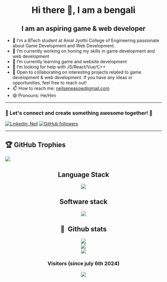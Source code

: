 <h1 align="center">Hi there 👋, I am a bengali</h1>
<h2 align="center">I am an aspiring game & web developer</h2>


- 👀 I'm a BTech student at Amal Jyothi College of Engineering passionate about Game Development and Web Development.
- 🔭 I’m currently working on honing my skills in game development and web development  
- 🌱 I’m currently learning game and website development 
- 🤔 I’m looking for help with JS/React/Vue/C++
- 💞️ Open to collaborating on interesting projects related to game development & web development. If you have any ideas or opportunities, feel free to reach out!
- 📫 How to reach me: neilseneasow@gmail.com 
- 😄 Pronouns: He/Him

<hr />

<h3> 🌟 Let's connect and create something awesome together! 🚀 </h3>

[![Linkedin: Neil](https://img.shields.io/badge/LinkedIn-0077B5?style=for-the-badge&logo=linkedin&logoColor=white&link=)](https://www.linkedin.com/in/neil-sen-easow-973606258/)
[![GitHub followers](https://img.shields.io/badge/GitHub-100000?style=for-the-badge&logo=github&logoColor=white)](https://github.com/NeilSenEasow)
<hr />

## 🏆 GitHub Trophies
![](https://github-profile-trophy.vercel.app/?username=lord-rudra0&theme=radical&no-frame=false&no-bg=true&margin-w=4)

<div align = "center" >
   
   ## Language Stack
   <p align="center">
     <a href="https://skillicons.dev">
       <img src="https://skillicons.dev/icons?i=c,py,java,cs,html,css,dotnet,bootstrap,express,js,ts,jquery,mysql,npm" />
     </a>
   </p>
   
   ## Software stack
   <p align="center">
     <a href="https://skillicons.dev">
       <img src="https://skillicons.dev/icons?i=git,github,ubuntu,linux,unity,vscode,windows,figma,postman" />
     </a>
   </p>
   
             
             
             
   
   ## 🧰 &nbsp;Github stats
   ![](https://github-readme-stats-alpha-snowy-32.vercel.app/api?username=lord-rudra0&theme=merko&hide_border=false&include_all_commits=true&count_private=true)<br/>
   ![](https://github-readme-streak-stats.herokuapp.com/?user=lord-rudra0&theme=radical&hide_border=false)<br/>
   [![](https://github-readme-stats.vercel.app/api/top-langs/?username=lord-rudra0&theme=radical&hide_border=false&include_all_commits=true&count_private=true&layout=compact)](#Stats)<br/>
   
<div />

### Visitors (since july 6th 2024)

[![](https://visitcount.itsvg.in/api?id=lord-rudra0&icon=0&color=0)](#Visitors)

<!---
NeilSenEasow/NeilSenEasow is a ✨ special ✨ repository because its `README.md` (this file) appears on your GitHub profile.
You can click the Preview link to take a look at your changes.
--->
